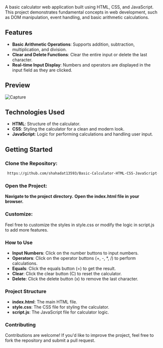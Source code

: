 A basic calculator web application built using HTML, CSS, and JavaScript. This project demonstrates fundamental concepts in web development, such as DOM manipulation, event handling, and basic arithmetic calculations.

## Features

- **Basic Arithmetic Operations**: Supports addition, subtraction, multiplication, and division.
- **Clear and Delete Functions**: Clear the entire input or delete the last character.
- **Real-time Input Display**: Numbers and operators are displayed in the input field as they are clicked.

## Preview

![Capture](https://github.com/user-attachments/assets/e6af80e9-37c6-4cfd-8d91-4735bffbeb3f)

## Technologies Used

- **HTML**: Structure of the calculator.
- **CSS**: Styling the calculator for a clean and modern look.
- **JavaScript**: Logic for performing calculations and handling user input.

## Getting Started

### Clone the Repository:
```bash
 https://github.com/shahadat13593/Basic-Calculator-HTML-CSS-JavaScript-.git
```
### Open the Project:
**Navigate to the project directory.**
**Open the index.html file in your browser.**

### Customize:
Feel free to customize the styles in style.css or modify the logic in script.js to add more features.

### How to Use
- **Input Numbers**: Click on the number buttons to input numbers.
- **Operators**: Click on the operator buttons (+, -, *, /) to perform calculations.
- **Equals**: Click the equals button (=) to get the result.
- **Clear**: Click the clear button (C) to reset the calculator.
- **Delete**: Click the delete button (x) to remove the last character.

### Project Structure
- **index.html**: The main HTML file.
- **style.css**: The CSS file for styling the calculator.
- **script.js**: The JavaScript file for calculator logic.

### Contributing
Contributions are welcome! If you'd like to improve the project, feel free to fork the repository and submit a pull request.
